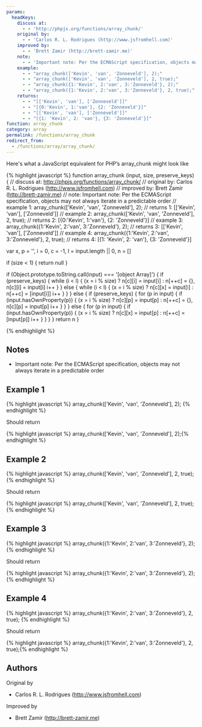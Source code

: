 ```yaml
---
params:
  headKeys:
    discuss at:
      - - 'http://phpjs.org/functions/array_chunk/'
    original by:
      - - 'Carlos R. L. Rodrigues (http://www.jsfromhell.com)'
    improved by:
      - - 'Brett Zamir (http://brett-zamir.me)'
    note:
      - - 'Important note: Per the ECMAScript specification, objects may not always iterate in a predictable order'
    example:
      - - "array_chunk(['Kevin', 'van', 'Zonneveld'], 2);"
      - - "array_chunk(['Kevin', 'van', 'Zonneveld'], 2, true);"
      - - "array_chunk({1:'Kevin', 2:'van', 3:'Zonneveld'}, 2);"
      - - "array_chunk({1:'Kevin', 2:'van', 3:'Zonneveld'}, 2, true);"
    returns:
      - - "[['Kevin', 'van'], ['Zonneveld']]"
      - - "[{0:'Kevin', 1:'van'}, {2: 'Zonneveld'}]"
      - - "[['Kevin', 'van'], ['Zonneveld']]"
      - - "[{1: 'Kevin', 2: 'van'}, {3: 'Zonneveld'}]"
function: array_chunk
category: array
permalink: /functions/array_chunk
redirect_from:
  - /functions/array/array_chunk/
---
```


<!-- WARNING! This file is auto generated by `npm run web:inject`, do not edit by hand -->

Here's what a JavaScript equivalent for PHP’s array_chunk might look like

{% highlight javascript %}
function array_chunk (input, size, preserve_keys) {
  //  discuss at: http://phpjs.org/functions/array_chunk/
  // original by: Carlos R. L. Rodrigues (http://www.jsfromhell.com)
  // improved by: Brett Zamir (http://brett-zamir.me)
  //        note: Important note: Per the ECMAScript specification, objects may not always iterate in a predictable order
  //   example 1: array_chunk(['Kevin', 'van', 'Zonneveld'], 2);
  //   returns 1: [['Kevin', 'van'], ['Zonneveld']]
  //   example 2: array_chunk(['Kevin', 'van', 'Zonneveld'], 2, true);
  //   returns 2: [{0:'Kevin', 1:'van'}, {2: 'Zonneveld'}]
  //   example 3: array_chunk({1:'Kevin', 2:'van', 3:'Zonneveld'}, 2);
  //   returns 3: [['Kevin', 'van'], ['Zonneveld']]
  //   example 4: array_chunk({1:'Kevin', 2:'van', 3:'Zonneveld'}, 2, true);
  //   returns 4: [{1: 'Kevin', 2: 'van'}, {3: 'Zonneveld'}]

  var x, p = '',
    i = 0,
    c = -1,
    l = input.length || 0,
    n = []

  if (size < 1) {
    return null
  }

  if (Object.prototype.toString.call(input) === '[object Array]') {
    if (preserve_keys) {
      while (i < l) {
        (x = i % size) ? n[c][i] = input[i] : n[++c] = {}, n[c][i] = input[i]
        i++
      }
    } else {
      while (i < l) {
        (x = i % size) ? n[c][x] = input[i] : n[++c] = [input[i]]
        i++
      }
    }
  } else {
    if (preserve_keys) {
      for (p in input) {
        if (input.hasOwnProperty(p)) {
          (x = i % size) ? n[c][p] = input[p] : n[++c] = {}, n[c][p] = input[p]
          i++
        }
      }
    } else {
      for (p in input) {
        if (input.hasOwnProperty(p)) {
          (x = i % size) ? n[c][x] = input[p] : n[++c] = [input[p]]
          i++
        }
      }
    }
  }
  return n
}

{% endhighlight %}

## Notes
- Important note: Per the ECMAScript specification, objects may not always iterate in a predictable order

## Example 1

{% highlight javascript %}
array_chunk(['Kevin', 'van', 'Zonneveld'], 2);
{% endhighlight %}

Should return

{% highlight javascript %}
array_chunk(['Kevin', 'van', 'Zonneveld'], 2);{% endhighlight %}

## Example 2

{% highlight javascript %}
array_chunk(['Kevin', 'van', 'Zonneveld'], 2, true);
{% endhighlight %}

Should return

{% highlight javascript %}
array_chunk(['Kevin', 'van', 'Zonneveld'], 2, true);{% endhighlight %}

## Example 3

{% highlight javascript %}
array_chunk({1:'Kevin', 2:'van', 3:'Zonneveld'}, 2);
{% endhighlight %}

Should return

{% highlight javascript %}
array_chunk({1:'Kevin', 2:'van', 3:'Zonneveld'}, 2);{% endhighlight %}

## Example 4

{% highlight javascript %}
array_chunk({1:'Kevin', 2:'van', 3:'Zonneveld'}, 2, true);
{% endhighlight %}

Should return

{% highlight javascript %}
array_chunk({1:'Kevin', 2:'van', 3:'Zonneveld'}, 2, true);{% endhighlight %}


## Authors


Original by

- Carlos R. L. Rodrigues (http://www.jsfromhell.com)


Improved by

- Brett Zamir (http://brett-zamir.me)

